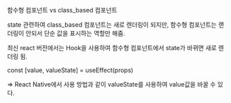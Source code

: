 함수형 컴포넌트 vs class_based 컴포넌트

state 관련하여 class_based 컴포넌트는 새로 렌더링이 되지만,
함수형 컴포넌트는 랜더링이 안되서 단순 값을 표시하는 역할만 해줌.

최신 react 버전에서는 Hook을 사용하여
함수형 컴포넌트에서 state가 바뀌면 새로 렌더링 됨.

const [value, valueState] = useEffect(props)

=> React Native에서 사용 방법과 같이 valueState를 사용하여 value값을 바꿀 수 있다.
